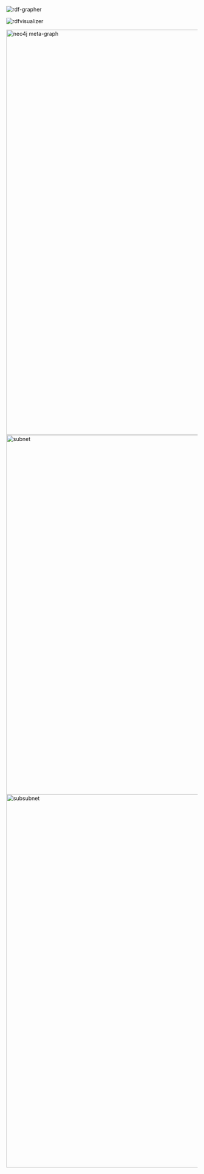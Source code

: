 ![rdf-grapher](https://github.com/emanuelecavalleri/testRNA-KG/assets/33032169/f769bd26-e9e1-49a8-985b-9ac3ae19f2d3)

![rdfvisualizer](https://github.com/emanuelecavalleri/testRNA-KG/assets/33032169/15fd3e41-e72d-42f8-b790-09a67916a94d)

<img width="1066" alt="neo4j meta-graph" src="https://github.com/emanuelecavalleri/testRNA-KG/assets/33032169/8aa80e9c-4371-4705-bea2-3546f3234fab">

<img width="945" alt="subnet" src="https://github.com/emanuelecavalleri/testRNA-KG/assets/33032169/7be56b86-abe0-40be-a1ec-5e79e0788246">

<img width="982" alt="subsubnet" src="https://github.com/emanuelecavalleri/testRNA-KG/assets/33032169/9f802d8d-7567-4edb-857d-1c84e28898b4">
